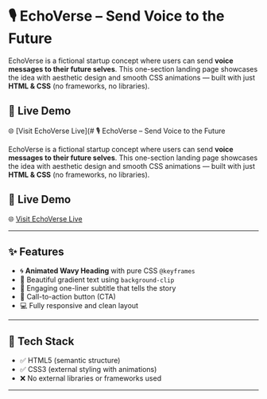 # 🎙️ EchoVerse – Send Voice to the Future

EchoVerse is a fictional startup concept where users can send **voice messages to their future selves**. This one-section landing page showcases the idea with aesthetic design and smooth CSS animations — built with just **HTML & CSS** (no frameworks, no libraries).

## 🚀 Live Demo

🌐 [Visit EchoVerse Live](# 🎙️ EchoVerse – Send Voice to the Future

EchoVerse is a fictional startup concept where users can send **voice messages to their future selves**. This one-section landing page showcases the idea with aesthetic design and smooth CSS animations — built with just **HTML & CSS** (no frameworks, no libraries).

## 🚀 Live Demo

🌐 [Visit EchoVerse Live](https://your-deployment-link.netlify.app/)  

---

## ✨ Features

- 🌀 **Animated Wavy Heading** with pure CSS `@keyframes`
- 🎨 Beautiful gradient text using `background-clip`
- 💬 Engaging one-liner subtitle that tells the story
- 🔘 Call-to-action button (CTA)
- 💻 Fully responsive and clean layout

---

## 🧪 Tech Stack

- ✅ HTML5 (semantic structure)
- ✅ CSS3 (external styling with animations)
- ❌ No external libraries or frameworks used

---
